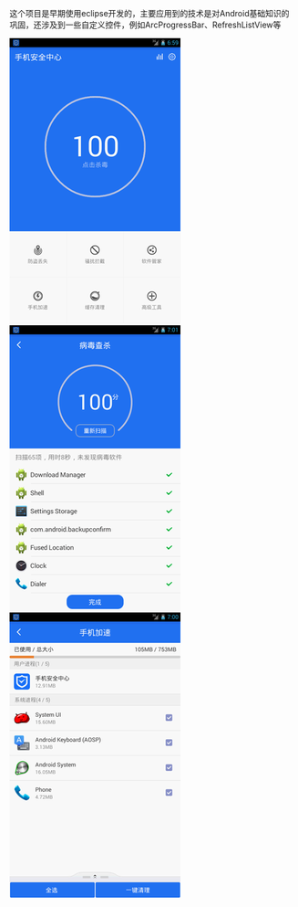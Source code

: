 这个项目是早期使用eclipse开发的，主要应用到的技术是对Android基础知识的巩固，还涉及到一些自定义控件，例如ArcProgressBar、RefreshListView等

![项目展示图片](项目展示和apk/img1.png)
![项目展示图片](项目展示和apk/img2.png)
![项目展示图片](项目展示和apk/img3.png)